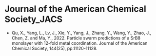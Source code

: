 # Journal of the American Chemical Society_JACS

* Qu, X., Yang, L., Lv, J., Xie, Y., Yang, J., Zhang, Y., Wang, Y., Zhao, J., Chen, Z. and Ma, Y., 2022. Particle swarm predictions of a SrB8 monolayer with 12-fold metal coordination. Journal of the American Chemical Society, 144(25), pp.11120-11128.
